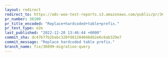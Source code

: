 ```yaml
---
layout: redirect
redirect_to: https://a8c-woo-test-reports.s3.amazonaws.com/public/pr/36100/e2e/index.html
pr_number: 36100
pr_title_encoded: "Replace+hardcoded+table+prefix."
pr_test_type: e2e
last_published: "2022-12-20 13:46:44 +0000"
commit_sha: dc47b77b2babc320fd812840484b2e6c6ab329e7
commit_message: "Replace hardcoded table prefix."
branch_name: fix/36099-migration-query
---
```

